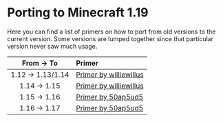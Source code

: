 Porting to Minecraft 1.19
=========================

Here you can find a list of primers on how to port from old versions to the current version. Some versions are lumped together since that particular version never saw much usage.

|    From -> To     |               Primer               |
|:-----------------:|:-----------------------------------|
| 1.12 -> 1.13/1.14 | [Primer by williewillus][112to114] |
| 1.14 -> 1.15      | [Primer by williewillus][114to115] |
| 1.15 -> 1.16      | [Primer by 50ap5ud5][115to116]     |
| 1.16 -> 1.17      | [Primer by 50ap5ud5][116to117]     |

[112to114]: https://gist.github.com/williewillus/353c872bcf1a6ace9921189f6100d09a
[114to115]: https://gist.github.com/williewillus/30d7e3f775fe93c503bddf054ef3f93e
[115to116]: https://gist.github.com/50ap5ud5/f4e70f0e8faeddcfde6b4b1df70f83b8
[116to117]: https://gist.github.com/50ap5ud5/beebcf056cbdd3c922cc8993689428f4
